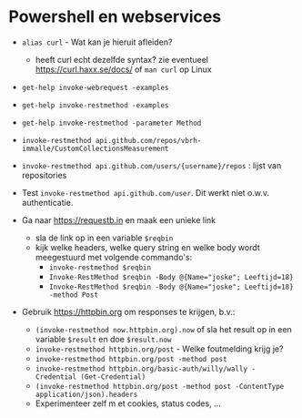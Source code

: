 # Powershell en webservices

- `alias curl` - Wat kan je hieruit afleiden?
  - heeft curl echt dezelfde syntax? zie eventueel https://curl.haxx.se/docs/ of
    `man curl` op Linux
- `get-help invoke-webrequest -examples`
- `get-help invoke-restmethod -examples`
- `get-help invoke-restmethod -parameter Method`

- `invoke-restmethod api.github.com/repos/vbrh-immalle/CustomCollectionsMeasurement `
- `invoke-restmethod api.github.com/users/{username}/repos` : lijst van repositories

- Test `invoke-restmethod api.github.com/user`. Dit werkt niet o.w.v. authenticatie.

- Ga naar https://requestb.in en maak een unieke link
  - sla de link op in een variable `$reqbin`
  - kijk welke headers, welke query string en welke body wordt meegestuurd met
    volgende commando's:
    - `invoke-restmethod $reqbin`
    - `Invoke-RestMethod $reqbin -Body @{Name="joske"; Leeftijd=18}`
    - `Invoke-RestMethod $reqbin -Body @{Name="joske"; Leeftijd=18} -method Post`
    
- Gebruik https://httpbin.org om responses te krijgen, b.v.:
  - `(invoke-restmethod now.httpbin.org).now` of sla het result op in een variable `$result` en doe `$result.now`
  - `invoke-restmethod httpbin.org/post` - Welke foutmelding krijg je?
  - `invoke-restmethod httpbin.org/post -method post`
  - `invoke-restmethod httpbin.org/basic-auth/willy/wally -Credential (Get-Credential)`
  - `(invoke-restmethod httpbin.org/post -method post -ContentType application/json).headers` 
  - Experimenteer zelf m et cookies, status codes, ...
